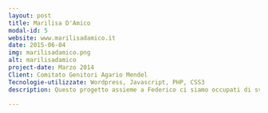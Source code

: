 ```yaml
---
layout: post
title: Marilisa D'Amico
modal-id: 5
website: www.marilisadamico.it
date: 2015-06-04
img: marilisadamico.png
alt: marilisadamico
project-date: Marzo 2014
Client: Comitato Genitori Agario Mendel
Tecnologie-utilizzate: Wordpress, Javascript, PHP, CSS3  
description: Questo progetto assieme a Federico ci siamo occupati di sviluppare il sito per Marilisa D'Amico, avvocato di Milano

---
```

